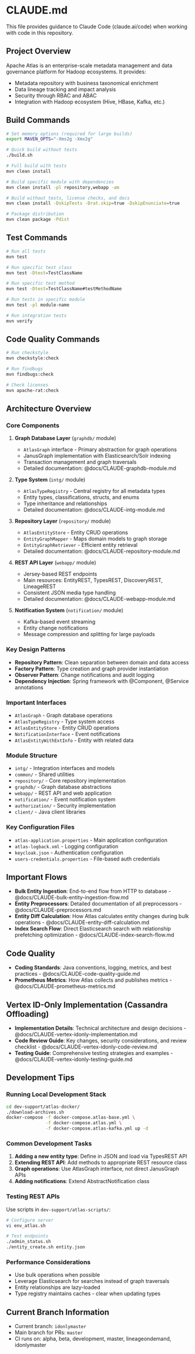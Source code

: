 # CLAUDE.md

This file provides guidance to Claude Code (claude.ai/code) when working with code in this repository.

## Project Overview

Apache Atlas is an enterprise-scale metadata management and data governance platform for Hadoop ecosystems. It provides:
- Metadata repository with business taxonomical enrichment
- Data lineage tracking and impact analysis
- Security through RBAC and ABAC
- Integration with Hadoop ecosystem (Hive, HBase, Kafka, etc.)

## Build Commands

```bash
# Set memory options (required for large builds)
export MAVEN_OPTS="-Xms2g -Xmx2g"

# Quick build without tests
./build.sh

# Full build with tests
mvn clean install

# Build specific module with dependencies
mvn clean install -pl repository,webapp -am

# Build without tests, license checks, and docs
mvn clean install -DskipTests -Drat.skip=true -DskipEnunciate=true

# Package distribution
mvn clean package -Pdist
```

## Test Commands

```bash
# Run all tests
mvn test

# Run specific test class
mvn test -Dtest=TestClassName

# Run specific test method
mvn test -Dtest=TestClassName#testMethodName

# Run tests in specific module
mvn test -pl module-name

# Run integration tests
mvn verify
```

## Code Quality Commands

```bash
# Run checkstyle
mvn checkstyle:check

# Run findbugs
mvn findbugs:check

# Check licenses
mvn apache-rat:check
```

## Architecture Overview

### Core Components

1. **Graph Database Layer** (`graphdb/` module)
   - `AtlasGraph` interface - Primary abstraction for graph operations
   - JanusGraph implementation with Elasticsearch/Solr indexing
   - Transaction management and graph traversals
   - Detailed documentation: @docs/CLAUDE-graphdb-module.md

2. **Type System** (`intg/` module)
   - `AtlasTypeRegistry` - Central registry for all metadata types
   - Entity types, classifications, structs, and enums
   - Type inheritance and relationships
   - Detailed documentation: @docs/CLAUDE-intg-module.md

3. **Repository Layer** (`repository/` module)
   - `AtlasEntityStore` - Entity CRUD operations
   - `EntityGraphMapper` - Maps domain models to graph storage
   - `EntityGraphRetriever` - Efficient entity retrieval
   - Detailed documentation: @docs/CLAUDE-repository-module.md

4. **REST API Layer** (`webapp/` module)
   - Jersey-based REST endpoints
   - Main resources: EntityREST, TypesREST, DiscoveryREST, LineageREST
   - Consistent JSON media type handling
   - Detailed documentation: @docs/CLAUDE-webapp-module.md

5. **Notification System** (`notification/` module)
   - Kafka-based event streaming
   - Entity change notifications
   - Message compression and splitting for large payloads

### Key Design Patterns

- **Repository Pattern**: Clean separation between domain and data access
- **Factory Pattern**: Type creation and graph provider instantiation
- **Observer Pattern**: Change notifications and audit logging
- **Dependency Injection**: Spring framework with @Component, @Service annotations

### Important Interfaces

- `AtlasGraph` - Graph database operations
- `AtlasTypeRegistry` - Type system access
- `AtlasEntityStore` - Entity CRUD operations
- `NotificationInterface` - Event notifications
- `AtlasEntityWithExtInfo` - Entity with related data

### Module Structure

- `intg/` - Integration interfaces and models
- `common/` - Shared utilities
- `repository/` - Core repository implementation
- `graphdb/` - Graph database abstractions
- `webapp/` - REST API and web application
- `notification/` - Event notification system
- `authorization/` - Security implementation
- `client/` - Java client libraries

### Key Configuration Files

- `atlas-application.properties` - Main application configuration
- `atlas-logback.xml` - Logging configuration
- `keycloak.json` - Authentication configuration
- `users-credentials.properties` - File-based auth credentials

## Important Flows

- **Bulk Entity Ingestion**: End-to-end flow from HTTP to database - @docs/CLAUDE-bulk-entity-ingestion-flow.md
- **Entity Preprocessors**: Detailed documentation of all preprocessors - @docs/CLAUDE-preprocessors.md
- **Entity Diff Calculation**: How Atlas calculates entity changes during bulk operations - @docs/CLAUDE-entity-diff-calculation.md
- **Index Search Flow**: Direct Elasticsearch search with relationship prefetching optimization - @docs/CLAUDE-index-search-flow.md

## Code Quality

- **Coding Standards**: Java conventions, logging, metrics, and best practices - @docs/CLAUDE-code-quality-guide.md
- **Prometheus Metrics**: How Atlas collects and publishes metrics - @docs/CLAUDE-prometheus-metrics.md

## Vertex ID-Only Implementation (Cassandra Offloading)

- **Implementation Details**: Technical architecture and design decisions - @docs/CLAUDE-vertex-idonly-implementation.md
- **Code Review Guide**: Key changes, security considerations, and review checklist - @docs/CLAUDE-vertex-idonly-code-review.md
- **Testing Guide**: Comprehensive testing strategies and examples - @docs/CLAUDE-vertex-idonly-testing-guide.md

## Development Tips

### Running Local Development Stack

```bash
cd dev-support/atlas-docker/
./download-archives.sh
docker-compose -f docker-compose.atlas-base.yml \
               -f docker-compose.atlas.yml \
               -f docker-compose.atlas-kafka.yml up -d
```

### Common Development Tasks

1. **Adding a new entity type**: Define in JSON and load via TypesREST API
2. **Extending REST API**: Add methods to appropriate REST resource class
3. **Graph operations**: Use AtlasGraph interface, not direct JanusGraph APIs
4. **Adding notifications**: Extend AbstractNotification class

### Testing REST APIs

Use scripts in `dev-support/atlas-scripts/`:
```bash
# Configure server
vi env_atlas.sh

# Test endpoints
./admin_status.sh
./entity_create.sh entity.json
```

### Performance Considerations

- Use bulk operations when possible
- Leverage Elasticsearch for searches instead of graph traversals
- Entity relationships are lazy-loaded
- Type registry maintains caches - clear when updating types

## Current Branch Information

- Current branch: `idonlymaster`
- Main branch for PRs: `master`
- CI runs on: alpha, beta, development, master, lineageondemand, idonlymaster